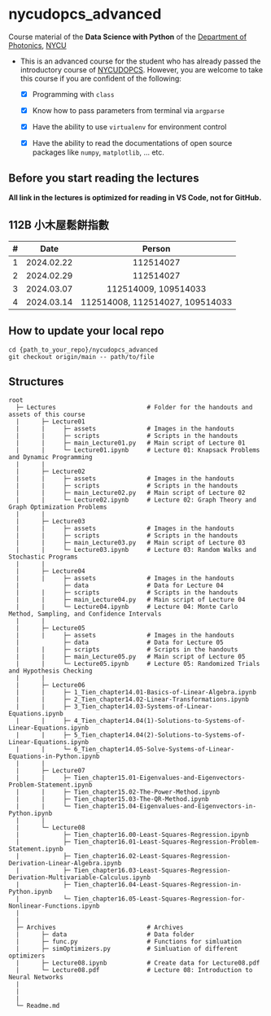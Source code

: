 # nycudopcs_advanced
 Course material of the **Data Science with Python** of the <a href="https://dop.nycu.edu.tw/ch/index.html">Department of Photonics</a>, <a href="https://www.nycu.edu.tw/">NYCU</a>

- This is an advanced course for the student who has already passed the introductory course of [NYCUDOPCS](https://github.com/bruce88617/nycudopcs). However, you are welcome to take this course if you are confident of the following:

  - [x] Programming with `class`
  - [x] Know how to pass parameters from terminal via `argparse`
  - [x] Have the ability to use `virtualenv` for environment control
  - [x] Have the ability to read the documentations of open source packages like `numpy`, `matplotlib`, ... etc.


## Before you start reading the lectures

**All link in the lectures is optimized for reading in VS Code, not for GitHub.**

## 112B 小木屋鬆餅指數

|#|Date|Person|
|:--:|:--:|:--:|
|1|2024.02.22|112514027|
|2|2024.02.29|112514027|
|3|2024.03.07|112514009, 109514033|
|4|2024.03.14|112514008, 112514027, 109514033|


## How to update your local repo

```
cd {path_to_your_repo}/nycudopcs_advanced
git checkout origin/main -- path/to/file
```

## Structures

```
root
  ├─ Lectures                         # Folder for the handouts and assets of this course
  |      ├─ Lecture01
  |      |     ├─ assets              # Images in the handouts
  |      |     ├─ scripts             # Scripts in the handouts
  |      |     ├─ main_Lecture01.py   # Main script of Lecture 01
  |      |     └─ Lecture01.ipynb     # Lecture 01: Knapsack Problems and Dynamic Programming
  |      |
  |      ├─ Lecture02
  |      |     ├─ assets              # Images in the handouts
  |      |     ├─ scripts             # Scripts in the handouts
  |      |     ├─ main_Lecture02.py   # Main script of Lecture 02
  |      |     └─ Lecture02.ipynb     # Lecture 02: Graph Theory and Graph Optimization Problems
  |      |
  |      ├─ Lecture03
  |      |     ├─ assets              # Images in the handouts
  |      |     ├─ scripts             # Scripts in the handouts
  |      |     ├─ main_Lecture03.py   # Main script of Lecture 03
  |      |     └─ Lecture03.ipynb     # Lecture 03: Random Walks and Stochastic Programs
  |      |
  |      ├─ Lecture04
  |      |     ├─ assets              # Images in the handouts
  |            ├─ data                # Data for Lecture 04
  |      |     ├─ scripts             # Scripts in the handouts
  |      |     ├─ main_Lecture04.py   # Main script of Lecture 04
  |      |     └─ Lecture04.ipynb     # Lecture 04: Monte Carlo Method, Sampling, and Confidence Intervals
  |      |
  |      ├─ Lecture05
  |      |     ├─ assets              # Images in the handouts
  |            ├─ data                # Data for Lecture 05
  |      |     ├─ scripts             # Scripts in the handouts
  |      |     ├─ main_Lecture05.py   # Main script of Lecture 05
  |      |     └─ Lecture05.ipynb     # Lecture 05: Randomized Trials and Hypothesis Checking
  |      |
  |      ├─ Lecture06
  |      |     ├─ 1_Tien_chapter14.01-Basics-of-Linear-Algebra.ipynb
  |      |     ├─ 2_Tien_chapter14.02-Linear-Transformations.ipynb
  |      |     ├─ 3_Tien_chapter14.03-Systems-of-Linear-Equations.ipynb
  |      |     ├─ 4_Tien_chapter14.04(1)-Solutions-to-Systems-of-Linear-Equations.ipynb
  |      |     ├─ 5_Tien_chapter14.04(2)-Solutions-to-Systems-of-Linear-Equations.ipynb
  |      |     └─ 6_Tien_chapter14.05-Solve-Systems-of-Linear-Equations-in-Python.ipynb
  |      |
  |      ├─ Lecture07
  |      |     ├─ Tien_chapter15.01-Eigenvalues-and-Eigenvectors-Problem-Statement.ipynb
  |      |     ├─ Tien_chapter15.02-The-Power-Method.ipynb
  |      |     ├─ Tien_chapter15.03-The-QR-Method.ipynb
  |      |     └─ Tien_chapter15.04-Eigenvalues-and-Eigenvectors-in-Python.ipynb
  |      |
  |      └─ Lecture08
  |            ├─ Tien_chapter16.00-Least-Squares-Regression.ipynb
  |            ├─ Tien_chapter16.01-Least-Squares-Regression-Problem-Statement.ipynb
  |            ├─ Tien_chapter16.02-Least-Squares-Regression-Derivation-Linear-Algebra.ipynb
  |            ├─ Tien_chapter16.03-Least-Squares-Regression-Derivation-Multivariable-Calculus.ipynb
  |            ├─ Tien_chapter16.04-Least-Squares-Regression-in-Python.ipynb
  |            └─ Tien_chapter16.05-Least-Squares-Regression-for-Nonlinear-Functions.ipynb
  |      
  |
  ├─ Archives                         # Archives
  |      ├─ data                      # Data folder
  |      ├─ func.py                   # Functions for simluation
  |      ├─ simOptimizers.py          # Simluation of different optimizers
  |      ├─ Lecture08.ipynb           # Create data for Lecture08.pdf
  |      └─ Lecture08.pdf             # Lecture 08: Introduction to Neural Networks
  | 
  | 
  |
  └─ Readme.md 
```


